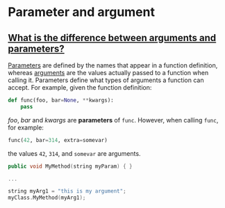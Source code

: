 # Parameter and argument

## [What is the difference between arguments and parameters?](https://docs.python.org/3/faq/programming.html#id15)

[Parameters](https://docs.python.org/3/glossary.html#term-parameter) are defined by the names that appear in a function definition, whereas [arguments](https://docs.python.org/3/glossary.html#term-argument) are the values actually passed to a function when calling it. Parameters define what types of arguments a function can accept. For example, given the function definition:

```python
def func(foo, bar=None, **kwargs):
    pass
```

*foo*, *bar* and *kwargs* are **parameters** of `func`. However, when calling `func`, for example:

```python
func(42, bar=314, extra=somevar)
```

the values `42`, `314`, and `somevar` are arguments.

```c++
public void MyMethod(string myParam) { }

...

string myArg1 = "this is my argument";
myClass.MyMethod(myArg1);
```